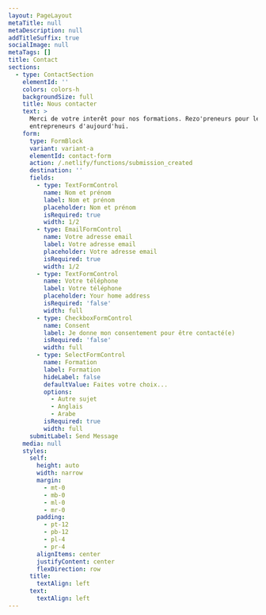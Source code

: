 ```yaml
---
layout: PageLayout
metaTitle: null
metaDescription: null
addTitleSuffix: true
socialImage: null
metaTags: []
title: Contact
sections:
  - type: ContactSection
    elementId: ''
    colors: colors-h
    backgroundSize: full
    title: Nous contacter
    text: >
      Merci de votre interêt pour nos formations. Rezo'preneurs pour les
      entrepreneurs d'aujourd'hui.
    form:
      type: FormBlock
      variant: variant-a
      elementId: contact-form
      action: /.netlify/functions/submission_created
      destination: ''
      fields:
        - type: TextFormControl
          name: Nom et prénom
          label: Nom et prénom
          placeholder: Nom et prénom
          isRequired: true
          width: 1/2
        - type: EmailFormControl
          name: Votre adresse email
          label: Votre adresse email
          placeholder: Votre adresse email
          isRequired: true
          width: 1/2
        - type: TextFormControl
          name: Votre téléphone
          label: Votre téléphone
          placeholder: Your home address
          isRequired: 'false'
          width: full
        - type: CheckboxFormControl
          name: Consent
          label: Je donne mon consentement pour être contacté(e)
          isRequired: 'false'
          width: full
        - type: SelectFormControl
          name: Formation
          label: Formation
          hideLabel: false
          defaultValue: Faites votre choix...
          options:
            - Autre sujet
            - Anglais
            - Arabe
          isRequired: true
          width: full
      submitLabel: Send Message
    media: null
    styles:
      self:
        height: auto
        width: narrow
        margin:
          - mt-0
          - mb-0
          - ml-0
          - mr-0
        padding:
          - pt-12
          - pb-12
          - pl-4
          - pr-4
        alignItems: center
        justifyContent: center
        flexDirection: row
      title:
        textAlign: left
      text:
        textAlign: left
---
```

